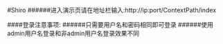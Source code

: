 #Shiro
######进入演示页请在地址栏输入:http://ip:port/ContextPath/index

####登录注意事项:
######只需要用户名和密码相同即可登录
######使用admin用户名登录和非admin用户名登录效果不同
